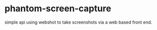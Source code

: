 # phantom-screen-capture


simple api using webshot to take screenshots via a web based front end. 


